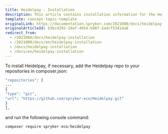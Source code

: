 ```yaml
---
title: Heidelpay - Installation
description: This article contains installation information for the Heidelpay module into the Spryker Legacy Demoshop.
template: concept-topic-template
originalLink: https://documentation.spryker.com/2021080/docs/heidelpay-installation
originalArticleId: b3bc4292-2daf-4054-b987-2adcf53414a8
redirect_from:
  - /2021080/docs/heidelpay-installation
  - /2021080/docs/en/heidelpay-installation
  - /docs/heidelpay-installation
  - /docs/en/heidelpay-installation
---
```


To install Heidelpay, if necessary, add  the Heidelpay repo to your repositories in composer.json:

 ```php
 "repositories": [
 ...
 {
 "type": "git",
 "url": "https://github.com/spryker-eco/Heidelpay.git"
 }
 ],
 ```

and run the following console command:
```php
composer require spryker-eco/heidelpay
```
